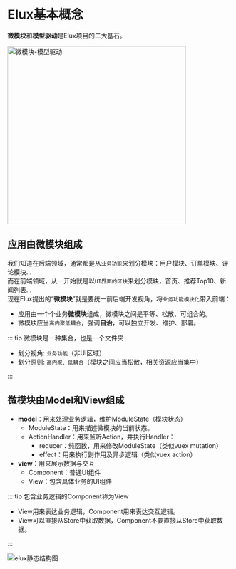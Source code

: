 
# Elux基本概念

**微模块**和**模型驱动**是Elux项目的二大基石。

<img src="/images/micro-module-model.png" alt="微模块-模型驱动" width="400" />

## 应用由微模块组成

我们知道在后端领域，通常都是从`业务功能`来划分模块：用户模块、订单模块、评论模块...\
而在前端领域，从一开始就是以`UI界面的区块`来划分模块，首页、推荐Top10、新闻列表...\
现在Elux提出的“**微模块**”就是要统一前后端开发视角，将`业务功能模块化`带入前端：

- 应用由一个个业务**微模块**组成，微模块之间是平等、松散、可组合的。
- 微模块应当`高内聚低耦合`，强调**自治**，可以独立开发、维护、部署。

::: tip 微模块是一种集合，也是一个文件夹

- 划分视角: `业务功能`（非UI区域）
- 划分原则: `高内聚、低耦合`（模块之间应当松散，相关资源应当集中）

:::

## 微模块由Model和View组成

- **model**：用来处理业务逻辑，维护ModuleState（模块状态）
  - ModuleState：用来描述微模块的当前状态。
  - ActionHandler：用来监听Action，并执行Handler：
    - reducer：纯函数，用来修改ModuleState（类似vuex mutation）
    - effect：用来执行副作用及异步逻辑（类似vuex action）
- **view**：用来展示数据与交互
  - Component：普通UI组件
  - View：包含具体业务的UI组件

::: tip 包含业务逻辑的Component称为View

- View用来表达业务逻辑，Component用来表达交互逻辑。
- View可以直接从Store中获取数据，Component不要直接从Store中获取数据。

:::
  
![elux静态结构图](/images/static-structure.svg)
